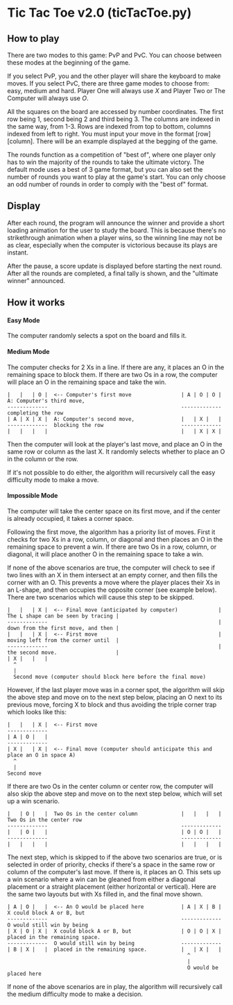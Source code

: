 # Tic Tac Toe v2.0 (ticTacToe.py)

## How to play
There are two modes to this game: PvP and PvC. You can choose between these modes at the beginning of the game.

If you select PvP, you and the other player will share the keyboard to make moves. If you select PvC, there are three
game modes to choose from: easy, medium and hard. Player One will always use *X* and Player Two or The Computer will always
use *O*.

All the squares on the board are accessed by number coordinates. The first row being 1, second being 2 and third being 3. 
The columns are indexed in the same way, from 1-3. Rows are indexed from top to bottom, columns indexed from left to right.
You must input your move in the format [row][column]. There will be an example displayed at the begging of the game.

The rounds function as a competition of "best of", where one player only has to win the majority of the rounds to take the
ultimate victory. The default mode uses a best of 3 game format, but you can also set the number of rounds you want to play at 
the game's start. You can only choose an odd number of rounds in order to comply with the "best of" format.

## Display
After each round, the program will announce the winner and provide a short loading animation for the user to study the board.
This is because there's no strikethrough animation when a player wins, so the winning line may not be as clear, especially
when the computer is victorious because its plays are instant.

After the pause, a score update is displayed before starting the next round. After all the rounds are completed, a final
tally is shown, and the "ultimate winner" announced.

## How it works

<h4>Easy Mode</h4>
The computer randomly selects a spot on the board and fills it.

<h4>Medium Mode</h4>
The computer checks for 2 Xs in a line. If there are any, it places an O in the remaining space to block them. If there
are two Os in a row, the computer will place an O in the remaining space and take the win.

<!-- language: lang-none -->
    |   |   | O |  <-- Computer's first move                | A | O | O |  A: Computer's third move,
    -------------                                           -------------  completing the row
    | A | X | X |  A: Computer's second move,               |   | X |   | 
    -------------  blocking the row                         -------------
    |   |   |   |                                           |   | X | X |

Then the computer will look at the player's last move, and place an O in the same row or column as the last X. It randomly 
selects whether to place an O in the column or the row. 

If it's not possible to do either, the algorithm will recursively call the easy difficulty mode to make a move.

<h4>Impossible Mode</h4>
The computer will take the center space on its first move, and if the center is already occupied, it takes a corner space.

Following the first move, the algorithm has a priority list of moves. First it checks for two Xs in a row, column, or diagonal
and then places an O in the remaining space to prevent a win. If there are two Os in a row, column, or diagonal, it will
place another O in the remaining space to take a win.

If none of the above scenarios are true, the computer will check to see if two lines with an X in them intersect at an
empty corner, and then fills the corner with an O. This prevents a move where the player places their Xs in an L-shape,
and then occupies the opposite corner (see example below). There are two scenarios which will cause this step to be
skipped.

<!-- language: lang-none -->
    |   |   | X |  <-- Final move (anticipated by computer)             | The L shape can be seen by tracing |
    -------------                                                       | down from the first move, and then |
    |   |   | X |  <-- First move                                       | moving left from the corner until  |
    -------------                                                       | the second move.                   |
    | X |   |   |
      ^
      |
      Second move (computer should block here before the final move)

However, if the last player move was in a corner spot, the algorithm will skip the above step and move on to the next 
step below, placing an O next to its previous move, forcing X to block and thus avoiding the triple corner trap which
looks like this:

<!-- language: lang-none -->
    |   |   | X |  <-- First move
    -------------
    | A | O |   |
    -------------
    | X |   | X |  <-- Final move (computer should anticipate this and place an O in space A)
      ^
      |
    Second move

If there are two Os in the center column or center row, the computer will also skip the above step and move on to the
next step below, which will set up a win scenario.

<!-- language: lang-none -->
    |   | O |   |  Two Os in the center column              |   |   |   |  Two Os in the center row
    -------------                                           -------------
    |   | O |   |                                           | O | O |   |
    -------------                                           -------------
    |   |   |   |                                           |   |   |   |

The next step, which is skipped to if the above two scenarios are true, or is selected in order of priority, checks if
there's a space in the same row or column of the computer's last move. If there is, it places an O. This sets up a win
scenario where a win can be gleaned from either a diagonal placement or a straight placement (either horizontal or
vertical). Here are the same two layouts but with Xs filled in, and the final move shown.

<!-- language: lang-none -->
    | A | O |   |  <-- An O would be placed here            | A | X | B |  X could block A or B, but
    -------------                                           -------------  O would still win by being
    | X | O | X |  X could block A or B, but                | O | O | X |  placed in the remaining space.
    -------------  O would still win by being               -------------
    | B | X |   |  placed in the remaining space.           |   | X |   |
                                                              ^
                                                              |
                                                              O would be placed here
If none of the above scenarios are in play, the algorithm will recursively call the medium difficulty mode to make a
decision.
